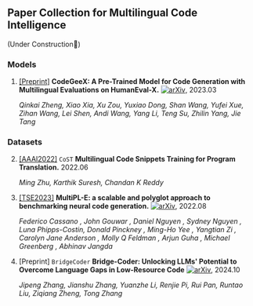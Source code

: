 ## Paper Collection for Multilingual Code Intelligence

(Under Construction🚧)

### Models

1. [[Preprint]](https://openreview.net/forum?id=NRhaCyPhQbm) **CodeGeeX: A Pre-Trained Model for Code Generation with Multilingual Evaluations on HumanEval-X.** [![arXiv](https://img.shields.io/badge/arXiv-2303.17568-b31b1b.svg)](https://arxiv.org/abs/2303.17568), 2023.03

    *Qinkai Zheng, Xiao Xia, Xu Zou, Yuxiao Dong, Shan Wang, Yufei Xue, Zihan Wang, Lei Shen, Andi Wang, Yang Li, Teng Su, Zhilin Yang, Jie Tang* 

### Datasets

2. [[AAAI2022]](https://ojs.aaai.org/index.php/AAAI/article/view/21434) `CoST` **Multilingual Code Snippets Training for Program Translation.** 2022.06

    *Ming Zhu, Karthik Suresh, Chandan K Reddy* 

3. [[TSE2023]](https://ieeexplore.ieee.org/abstract/document/10103177) **MultiPL-E: a scalable and polyglot approach to benchmarking neural code generation.** [![arXiv](https://img.shields.io/badge/arXiv-2208.08227-b31b1b.svg)](https://arxiv.org/abs/2208.08227), 2022.08

    *Federico Cassano , John Gouwar , Daniel Nguyen , Sydney Nguyen , Luna Phipps-Costin, Donald Pinckney , Ming-Ho Yee , Yangtian Zi , Carolyn Jane Anderson , Molly Q Feldman , Arjun Guha , Michael Greenberg , Abhinav Jangda*

4. [Preprint] `BridgeCoder` **Bridge-Coder: Unlocking LLMs' Potential to Overcome Language Gaps in Low-Resource Code** [![arXiv](https://img.shields.io/badge/arXiv-2410.18957-b31b1b.svg)](https://arxiv.org/abs/2410.18957), 2024.10

   *Jipeng Zhang, Jianshu Zhang, Yuanzhe Li, Renjie Pi, Rui Pan, Runtao Liu, Ziqiang Zheng, Tong Zhang* 
